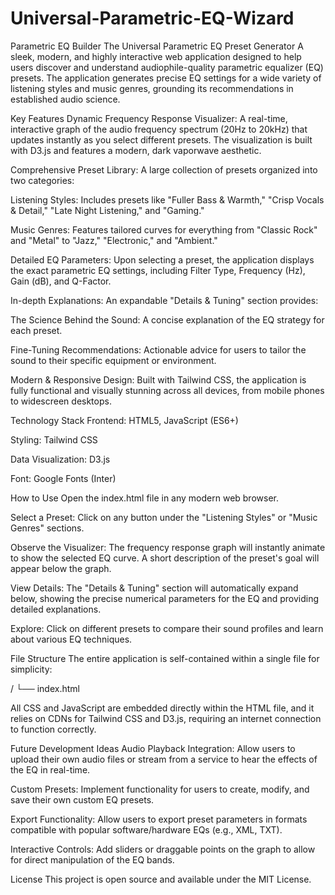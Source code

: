 # Universal-Parametric-EQ-Wizard
Parametric EQ Builder
The Universal Parametric EQ Preset Generator
A sleek, modern, and highly interactive web application designed to help users discover and understand audiophile-quality parametric equalizer (EQ) presets. The application generates precise EQ settings for a wide variety of listening styles and music genres, grounding its recommendations in established audio science.

Key Features
Dynamic Frequency Response Visualizer: A real-time, interactive graph of the audio frequency spectrum (20Hz to 20kHz) that updates instantly as you select different presets. The visualization is built with D3.js and features a modern, dark vaporwave aesthetic.

Comprehensive Preset Library: A large collection of presets organized into two categories:

Listening Styles: Includes presets like "Fuller Bass & Warmth," "Crisp Vocals & Detail," "Late Night Listening," and "Gaming."

Music Genres: Features tailored curves for everything from "Classic Rock" and "Metal" to "Jazz," "Electronic," and "Ambient."

Detailed EQ Parameters: Upon selecting a preset, the application displays the exact parametric EQ settings, including Filter Type, Frequency (Hz), Gain (dB), and Q-Factor.

In-depth Explanations: An expandable "Details & Tuning" section provides:

The Science Behind the Sound: A concise explanation of the EQ strategy for each preset.

Fine-Tuning Recommendations: Actionable advice for users to tailor the sound to their specific equipment or environment.

Modern & Responsive Design: Built with Tailwind CSS, the application is fully functional and visually stunning across all devices, from mobile phones to widescreen desktops.

Technology Stack
Frontend: HTML5, JavaScript (ES6+)

Styling: Tailwind CSS

Data Visualization: D3.js

Font: Google Fonts (Inter)

How to Use
Open the index.html file in any modern web browser.

Select a Preset: Click on any button under the "Listening Styles" or "Music Genres" sections.

Observe the Visualizer: The frequency response graph will instantly animate to show the selected EQ curve. A short description of the preset's goal will appear below the graph.

View Details: The "Details & Tuning" section will automatically expand below, showing the precise numerical parameters for the EQ and providing detailed explanations.

Explore: Click on different presets to compare their sound profiles and learn about various EQ techniques.

File Structure
The entire application is self-contained within a single file for simplicity:

/
└── index.html

All CSS and JavaScript are embedded directly within the HTML file, and it relies on CDNs for Tailwind CSS and D3.js, requiring an internet connection to function correctly.

Future Development Ideas
Audio Playback Integration: Allow users to upload their own audio files or stream from a service to hear the effects of the EQ in real-time.

Custom Presets: Implement functionality for users to create, modify, and save their own custom EQ presets.

Export Functionality: Allow users to export preset parameters in formats compatible with popular software/hardware EQs (e.g., XML, TXT).

Interactive Controls: Add sliders or draggable points on the graph to allow for direct manipulation of the EQ bands.

License
This project is open source and available under the MIT License.

